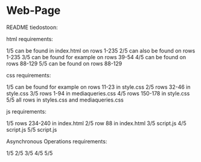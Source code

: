 # Web-Page
README tiedostoon:

html requirements:

1/5 can be found in index.html on rows 1-235
2/5 can also be found on rows 1-235
3/5 can be found for example on rows 39-54
4/5 can be found on rows 88-129
5/5 can be found on rows 88-129

css requirements:

1/5 can be found for example on rows 11-23 in style.css
2/5 rows 32-46 in style.css
3/5 rows 1-94 in mediaqueries.css
4/5 rows 150-178 in style.css
5/5 all rows in styles.css and mediaqueries.css

js requirements:

1/5 rows 234-240 in index.html
2/5 row 88 in index.html
3/5 script.js
4/5 script.js
5/5 script.js

Asynchronous Operations requirements:

1/5 
2/5 
3/5 
4/5 
5/5
